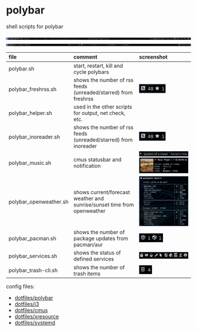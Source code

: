 # polybar

shell scripts for polybar

![monitor1](screenshot_monitor1.png)
![monitor2](screenshot_monitor2.png)

| file                   | comment                                                                 | screenshot                                                                              |
| :--------------------- | :---------------------------------------------------------------------- | :-------------------------------------------------------------------------------------- |
| polybar.sh             | start, restart, kill and cycle polybars                                 |                                                                                         |
| polybar_freshrss.sh    | shows the number of rss feeds (unreaded/starred) from freshrss          | ![rss polybar](screenshots/rss_polybar.png)                                              |
| polybar_helper.sh      | used in the other scripts for output, net check, etc.                   |                                                                                         |
| polybar_inoreader.sh   | shows the number of rss feeds (unreaded/starred) from inoreader         | ![rss polybar](screenshots/rss_polybar.png)                                              |
| polybar_music.sh       | cmus statusbar and notification                                         | ![cmus polybar](screenshots/cmus_polybar.png) ![cmus notify](screenshots/cmus_notify.png) |
| polybar_openweather.sh | shows current/forecast weather and sunrise/sunset time from openweather | ![openweather](screenshots/openweather.png)                                              |
| polybar_pacman.sh      | shows the number of package updates from pacman/aur                     | ![pacman polybar](screenshots/pacman_polybar.png)                                        |
| polybar_services.sh    | shows the status of defined services                                    | ![services polybar](screenshots/services_polybar.png)                                    |
| polybar_trash-cli.sh   | shows the number of trash items                                         | ![trash polybar](screenshots/trash_polybar.png)                                          |

config files:

- [dotfiles/polybar](https://github.com/mrdotx/dotfiles/tree/master/.config/polybar)
- [dotfiles/i3](https://github.com/mrdotx/dotfiles/tree/master/.config/i3)
- [dotfiles/cmus](https://github.com/mrdotx/dotfiles/tree/master/.config/cmus)
- [dotfiles/xresource](https://github.com/mrdotx/dotfiles/tree/master/.config/X11)
- [dotfiles/systemd](https://github.com/mrdotx/dotfiles/tree/master/.config/systemd/user)
